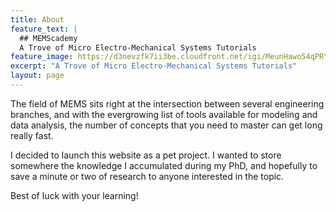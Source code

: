 ```yaml
---
title: About
feature_text: |
  ## MEMScademy
  A Trove of Micro Electro-Mechanical Systems Tutorials
feature_image: https://d3nevzfk7ii3be.cloudfront.net/igi/MeunHawo54qPRY5S.large
excerpt: "A Trove of Micro Electro-Mechanical Systems Tutorials"
layout: page
---
```


The field of MEMS sits right at the intersection between several engineering branches, and with the evergrowing list of tools available for modeling and data analysis, the number of concepts that you need to master can get long really fast.

I decided to launch this website as a pet project. I wanted to store somewhere the knowledge I accumulated during my PhD, and hopefully to save a minute or two of research to anyone interested in the topic.

Best of luck with your learning!
